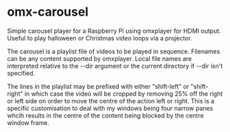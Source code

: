 # omx-carousel
Simple carousel player for a Raspberry Pi using omxplayer for HDMI output. Useful to play halloween or Christmas video loops via a projector.

The carousel is a playlist file of videos to be played in sequence. Filenames can be any content supported by omxplayer. 
Local file names are interpreted relative to the --dir argument or the current directory if --dir isn't specified.

The lines in the playlist may be prefixed with either "shift-left" or "shift-right" in which case the video will be cropped by removing 25% off 
the right or left side on order to move the centre of the action left or right. This is a specific customisation to deal with my windows being 
four narrow panes whcih results in the centre of the content being blocked by the centre window frame.

